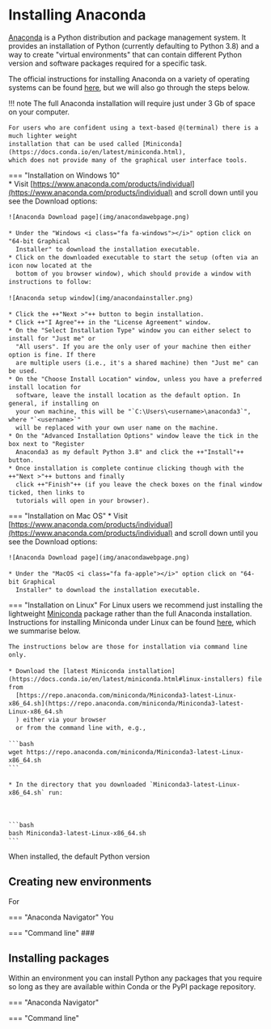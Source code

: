 # Installing Anaconda

[Anaconda](https://www.anaconda.com/products/individual) is a Python distribution and package
management system. It provides an installation of Python (currently defaulting to Python 3.8)
and a way to create "virtual environments" that can contain different Python version and
software packages required for a specific task.

The official instructions for installing Anaconda on a variety of operating systems can be found
[here](https://docs.anaconda.com/anaconda/install/), but we will also go through the steps below.

!!! note
    The full Anaconda installation will require just under 3 Gb of space on your computer.
    
    For users who are confident using a text-based @(terminal) there is a much lighter weight
    installation that can be used called [Miniconda](https://docs.conda.io/en/latest/miniconda.html),
    which does not provide many of the graphical user interface tools.

=== "Installation on Windows 10"    
    * Visit [https://www.anaconda.com/products/individual](https://www.anaconda.com/products/individual)
      and scroll down until you see the Download options:

    ![Anaconda Download page](img/anacondawebpage.png)

    * Under the "Windows <i class="fa fa-windows"></i>" option click on "64-bit Graphical
      Installer" to download the installation executable.
    * Click on the downloaded executable to start the setup (often via an icon now located at the
      bottom of you browser window), which should provide a window with instructions to follow:

    ![Anaconda setup window](img/anacondainstaller.png)

    * Click the ++"Next >"++ button to begin installation.
    * Click ++"I Agree"++ in the "License Agreement" window.
    * On the "Select Installation Type" window you can either select to install for "Just me" or
      "All users". If you are the only user of your machine then either option is fine. If there
      are multiple users (i.e., it's a shared machine) then "Just me" can be used.
    * On the "Choose Install Location" window, unless you have a preferred install location for
      software, leave the install location as the default option. In general, if installing on
      your own machine, this will be "`C:\Users\<username>\anaconda3`", where "`<username>`"
      will be replaced with your own user name on the machine.
    * On the "Advanced Installation Options" window leave the tick in the box next to "Register
      Anaconda3 as my default Python 3.8" and click the ++"Install"++ button.
    * Once installation is complete continue clicking though with the ++"Next >"++ buttons and finally
      click ++"Finish"++ (if you leave the check boxes on the final window ticked, then links to
      tutorials will open in your browser).

=== "Installation on Mac OS"
    * Visit [https://www.anaconda.com/products/individual](https://www.anaconda.com/products/individual)
      and scroll down until you see the Download options:

    ![Anaconda Download page](img/anacondawebpage.png)

    * Under the "MacOS <i class="fa fa-apple"></i>" option click on "64-bit Graphical
      Installer" to download the installation executable.


=== "Installation on Linux"
    For Linux users we recommend just installing the lightweight
    [Miniconda](https://docs.conda.io/en/latest/miniconda.html) package rather than the
    full Anaconda installation. Instructions for installing Miniconda under Linux can be found
    [here](https://docs.conda.io/projects/continuumio-conda/en/latest/user-guide/install/linux.html),
    which we summarise below.

    The instructions below are those for installation via command line only.

    * Download the [latest Miniconda installation](https://docs.conda.io/en/latest/miniconda.html#linux-installers) file from
      [https://repo.anaconda.com/miniconda/Miniconda3-latest-Linux-x86_64.sh](https://repo.anaconda.com/miniconda/Miniconda3-latest-Linux-x86_64.sh
      ) either via your browser
      or from the command line with, e.g.,

    ```bash
    wget https://repo.anaconda.com/miniconda/Miniconda3-latest-Linux-x86_64.sh
    ```

    * In the directory that you downloaded `Miniconda3-latest-Linux-x86_64.sh` run:



    ```bash
    bash Miniconda3-latest-Linux-x86_64.sh
    ```

When installed, the default Python version 

## Creating new environments

For 

=== "Anaconda Navigator"
    You 

=== "Command line"
    ###

## Installing packages

Within an environment you can install Python any packages that you require so long as they are
available within Conda or the PyPI package repository.

=== "Anaconda Navigator"


=== "Command line"
